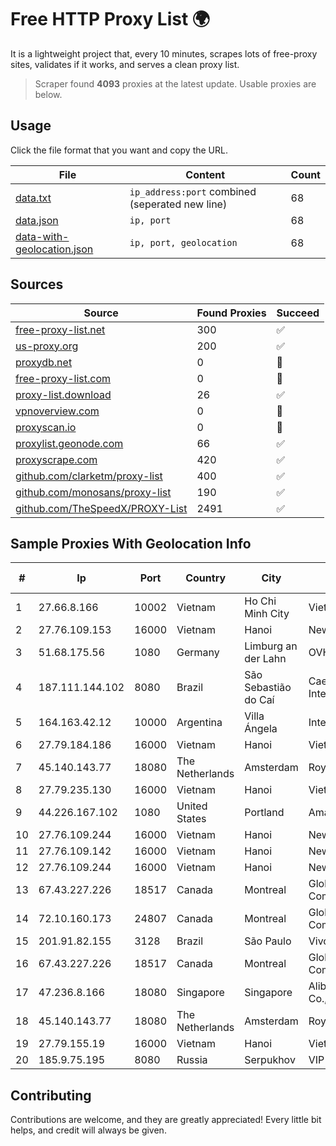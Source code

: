 
# Free HTTP Proxy List 🌍

It is a lightweight project that, every 10 minutes, scrapes lots of free-proxy sites, validates if it works, and serves a clean proxy list.


> Scraper found **4093** proxies at the latest update. Usable proxies are below.

## Usage

Click the file format that you want and copy the URL.


|File|Content|Count|
|----|-------|-----|
|[data.txt](https://raw.githubusercontent.com/themiralay/Proxy-List-World/master/data.txt)|`ip_address:port` combined (seperated new line)|68|
|[data.json](https://raw.githubusercontent.com/themiralay/Proxy-List-World/master/data.json)|`ip, port`|68|
|[data-with-geolocation.json](https://raw.githubusercontent.com/themiralay/Proxy-List-World/master/data-with-geolocation.json)|`ip, port, geolocation`|68|

## Sources

|Source|Found Proxies|Succeed|
|------|-------------|-------|
|[free-proxy-list.net](https://free-proxy-list.net)|300|✅|
|[us-proxy.org](https://www.us-proxy.org)|200|✅|
|[proxydb.net](http://proxydb.net)|0|🚫|
|[free-proxy-list.com](https://free-proxy-list.com/?page=&port=&type%5B%5D=http&type%5B%5D=https&up_time=0&search=Search)|0|🚫|
|[proxy-list.download](https://www.proxy-list.download/HTTP)|26|✅|
|[vpnoverview.com](https://vpnoverview.com/privacy/anonymous-browsing/free-proxy-servers)|0|🚫|
|[proxyscan.io](https://www.proxyscan.io)|0|🚫|
|[proxylist.geonode.com](https://proxylist.geonode.com/api/proxy-list?limit=300&page=1&sort_by=lastChecked&sort_type=desc&protocols=http,https)|66|✅|
|[proxyscrape.com](https://api.proxyscrape.com/v2/?request=displayproxies&protocol=http&timeout=10000&country=all&ssl=all&anonymity=all)|420|✅|
|[github.com/clarketm/proxy-list](https://raw.githubusercontent.com/clarketm/proxy-list/master/proxy-list-raw.txt)|400|✅|
|[github.com/monosans/proxy-list](https://raw.githubusercontent.com/monosans/proxy-list/main/proxies/http.txt)|190|✅|
|[github.com/TheSpeedX/PROXY-List](https://raw.githubusercontent.com/TheSpeedX/PROXY-List/master/http.txt)|2491|✅|


## Sample Proxies With Geolocation Info

|#|Ip|Port|Country|City|Internet Service Provider|
|-|--|----|-------|----|-------------------------|
|1|27.66.8.166|10002|Vietnam|Ho Chi Minh City|Viettel Group|
|2|27.76.109.153|16000|Vietnam|Hanoi|Newass2011xDSLHCMC|
|3|51.68.175.56|1080|Germany|Limburg an der Lahn|OVH SAS|
|4|187.111.144.102|8080|Brazil|São Sebastião do Caí|Caezar Provedor de Internet EIRELI|
|5|164.163.42.12|10000|Argentina|Villa Ángela|Interret Villa Angela SRL|
|6|27.79.184.186|16000|Vietnam|Hanoi|Viettel Corporation|
|7|45.140.143.77|18080|The Netherlands|Amsterdam|RoyaleHosting BV|
|8|27.79.235.130|16000|Vietnam|Hanoi|Viettel Corporation|
|9|44.226.167.102|1080|United States|Portland|Amazon.com, Inc.|
|10|27.76.109.244|16000|Vietnam|Hanoi|Newass2011xDSLHCMC|
|11|27.76.109.142|16000|Vietnam|Hanoi|Newass2011xDSLHCMC|
|12|27.76.109.244|16000|Vietnam|Hanoi|Newass2011xDSLHCMC|
|13|67.43.227.226|18517|Canada|Montreal|GloboTech Communications|
|14|72.10.160.173|24807|Canada|Montreal|GloboTech Communications|
|15|201.91.82.155|3128|Brazil|São Paulo|Vivo|
|16|67.43.227.226|18517|Canada|Montreal|GloboTech Communications|
|17|47.236.8.166|18080|Singapore|Singapore|Alibaba (US) Technology Co., Ltd.|
|18|45.140.143.77|18080|The Netherlands|Amsterdam|RoyaleHosting BV|
|19|27.79.155.19|16000|Vietnam|Hanoi|Viettel Corporation|
|20|185.9.75.195|8080|Russia|Serpukhov|VIP-TELECOM|



## Contributing

Contributions are welcome, and they are greatly appreciated! Every
little bit helps, and credit will always be given.

